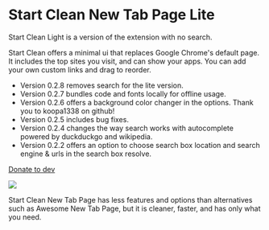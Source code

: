 # Start Clean New Tab Page Lite

Start Clean Light is a version of the extension with no search.

Start Clean offers a minimal ui that replaces Google Chrome's default page. It includes the top sites you visit, and can show your apps. You can add your own custom links and drag to reorder.

 * Version 0.2.8 removes search for the lite version.
 * Version 0.2.7 bundles code and fonts locally for offline usage.
 * Version 0.2.6 offers a background color changer in the options. Thank you to koopa1338 on github! 
 * Version 0.2.5 includes bug fixes. 
 * Version 0.2.4 changes the way search works with autocomplete powered by duckduckgo and wikipedia. 
 * Version 0.2.2 offers an option to choose search box location and search engine & urls in the search box resolve. 

[Donate to dev](https://www.paypal.me/rawas)

![](https://lh3.googleusercontent.com/d8_Y914eTiPiobvHfIpdifHWtELvpCoThYGXd1APQOcoftzBttJ5tDkbHpLau6aTXbnUkvxb=s640-h400-e365-rw)

Start Clean New Tab Page has less features and options than alternatives such as Awesome New Tab Page, but it is cleaner, faster, and has only what you need.

